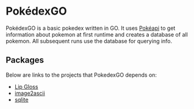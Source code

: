 # PokédexGO
PokédexGO is a basic pokedex written in GO. It uses [Pokéapi](https://pokeapi.co) to get information about pokemon at first runtime and creates a database of all pokemon. All subsequent runs use the database for querying info. 

## Packages
Below are links to the projects that PokedexGO depends on:
- [Lip Gloss](https://github.com/charmbracelet/lipgloss)
- [image2ascii](https://github.com/qeesung/image2ascii)
- [sqlite](https://pkg.go.dev/modernc.org/sqlite)